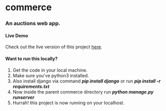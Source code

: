 # commerce

### An auctions web app.

#### Live Demo
Check out the live version of this project [here](https://piyushupadhyay1.pythonanywhere.com/).

#### Want to run this locally?
1. Get the code in your local machine.
2. Make sure you've python3 installed.
3. Also install django via command **_pip install django_** or run **_pip install -r requirements.txt_**
4. Now inside the parent commerce directory run **_python manage.py runserver_**
5. Hurrah! this project is now running on your localhost.
